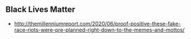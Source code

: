 ## Black Lives Matter 

- http://themillenniumreport.com/2020/06/proof-positive-these-fake-race-riots-were-pre-planned-right-down-to-the-memes-and-mottos/